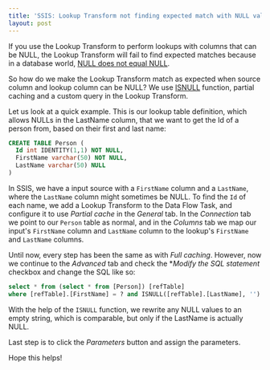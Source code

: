```yaml
---
title: 'SSIS: Lookup Transform not finding expected match with NULL values'
layout: post
---
```

If you use the Lookup Transform to perform lookups with columns that can be NULL, the Lookup Transform will fail to find expected matches because in a database world, [NULL does not equal NULL](http://stackoverflow.com/questions/1843451/why-does-null-null-evaluate-to-false-in-sql-server#answer-1843460).

So how do we make the Lookup Transform match as expected when source column and lookup column can be NULL? We use [ISNULL](https://msdn.microsoft.com/en-us/library/ms184325.aspx) function, partial caching and a custom query in the Lookup Transform. 

Let us look at a quick example. This is our lookup table definition, which allows NULLs in the LastName column, that we want to get the Id of a person from, based on their first and last name:

```SQL
CREATE TABLE Person (
  Id int IDENTITY(1,1) NOT NULL,
  FirstName varchar(50) NOT NULL,
  LastName varchar(50) NULL
)
```

In SSIS, we have a input source with a `FirstName` column and a `LastName`, where the `LastName` column might sometimes be NULL. 
To find the `Id` of each name, we add a Lookup Transform to the Data Flow Task, and configure it to use *Partial cache* in the *General* tab. In the *Connection* tab we point to our `Person` table as normal, and in the *Columns* tab we map our input's `FirstName` column and `LastName` column to the lookup's `FirstName` and `LastName` columns.

Until now, every step has been the same as with *Full caching*. However, now we continue to the *Advanced* tab and check the **Modify the SQL statement* checkbox and change the SQL like so:

```SQL
select * from (select * from [Person]) [refTable]
where [refTable].[FirstName] = ? and ISNULL([refTable].[LastName], '') = ISNULL(?, '')
```

With the help of the `ISNULL` function, we rewrite any NULL values to an empty string, which is comparable, but only if the LastName is actually NULL.

Last step is to click the *Parameters* button and assign the parameters.

Hope this helps!